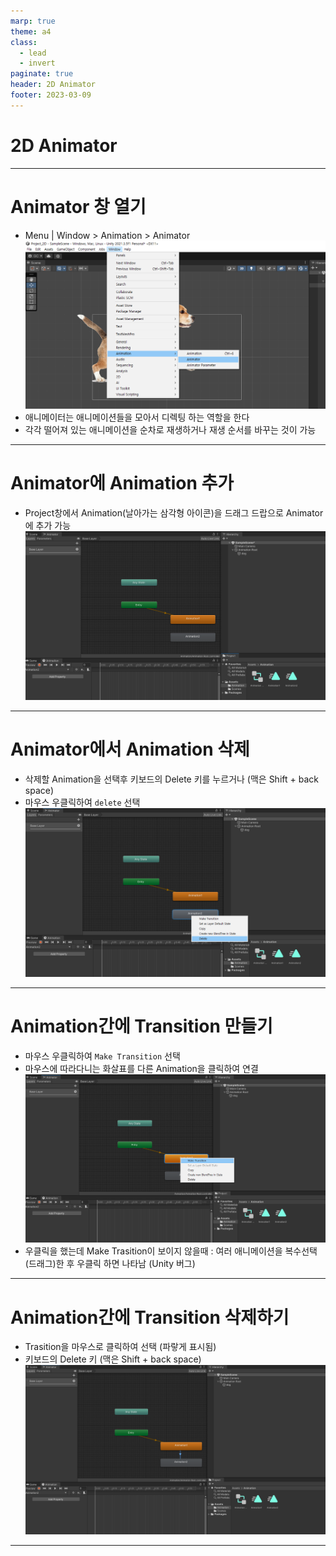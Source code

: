```yaml
---
marp: true
theme: a4
class:
  - lead
  - invert
paginate: true
header: 2D Animator
footer: 2023-03-09
---
```


# 2D Animator

---

# Animator 창 열기
- Menu | Window > Animation > Animator
![bg right:40% w:500](../../Marp_images/Unity3d/Unity_2d_animator1.png)
- 애니메이터는 애니메이션들을 모아서 디렉팅 하는 역할을 한다
- 각각 떨어져 있는 애니메이션을 순차로 재생하거나 재생 순서를 바꾸는 것이 가능

---

# Animator에 Animation 추가
- Project창에서 Animation(날아가는 삼각형 아이콘)을 드래그 드랍으로 Animator에 추가 가능
![bg right:40% w:500](../../Marp_images/Unity3d/Unity_2d_animator2.png)

---

# Animator에서 Animation 삭제
- 삭제할 Animation을 선택후 키보드의 Delete 키를 누르거나 (맥은 Shift + back space)
- 마우스 우클릭하여 ```delete``` 선택
![bg right:40% w:500](../../Marp_images/Unity3d/Unity_2d_animator3.png)

---

# Animation간에 Transition 만들기
- 마우스 우클릭하여 ```Make Transition``` 선택
- 마우스에 따라다니는 화살표를 다른 Animation을 클릭하여 연결
![bg right:40% w:500](../../Marp_images/Unity3d/Unity_2d_animator4.png)
- 우클릭을 했는데 Make Trasition이 보이지 않을때 : 여러 애니메이션을 복수선택(드래그)한 후 우클릭 하면 나타남 (Unity 버그)

---

# Animation간에 Transition 삭제하기
- Trasition을 마우스로 클릭하여 선택 (파랗게 표시됨)
- 키보드의 Delete 키 (맥은 Shift + back space)
![bg right:40% w:500](../../Marp_images/Unity3d/Unity_2d_animator5.png)

---